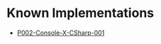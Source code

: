 # Known Implementations

- [P002-Console-X-CSharp-001](https://github.com/stho32/P002-Console-X-CSharp-001)
